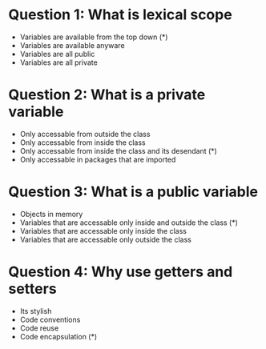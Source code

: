 # Question 1: What is lexical scope
- Variables are available from the top down (*)
- Variables are available anyware
- Variables are all public
- Variables are all private

# Question 2: What is a private variable
- Only accessable from outside the class
- Only accessable from inside the class
- Only accessable from inside the class and its desendant (*)
- Only accessable in packages that are imported

# Question 3: What is a public variable
- Objects in memory
- Variables that are accessable only inside and outside the class (*)
- Variables that are accessable only inside the class
- Variables that are accessable only outside the class

# Question 4: Why use getters and setters
- Its stylish
- Code conventions
- Code reuse
- Code encapsulation (*)